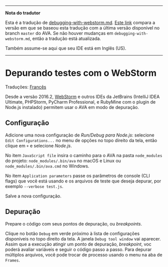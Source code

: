 ___
**Nota do tradutor**

Esta é a tradução de [debugging-with-webstorm.md](https://github.com/avajs/ava/blob/master/docs/recipes/debugging-with-webstorm.md). [Este link](https://github.com/avajs/ava/compare/e02bd644c2c49d3a0eb16f4a202802aaf9308335...master) compara a versão em que se baseou esta tradução com a última versão disponível no branch `master` do AVA. Se não houver mudanças em `debugging-with-webstorm.md`, então a tradução está atualizada.

Também assume-se aqui que seu IDE está em Inglês (US).
___

# Depurando testes com o WebStorm

Traduções: [Francês](https://github.com/avajs/ava-docs/blob/master/fr_FR/docs/recipes/debugging-with-webstorm.md)

Desde a versão 2016.2, [WebStorm](https://www.jetbrains.com/webstorm/) e outros IDEs  da JetBrains (IntelliJ IDEA Ultimate, PHPStorm, PyCharm Professional, e RubyMine com o plugin de Node.js instalado) permitem usar o AVA em modo de depuração.


## Configuração

Adicione uma nova configuração de *Run/Debug para Node.js*: selecione `Edit Configurations...` no menu de opções no topo direito da tela, então clique em `+` e selecione *Node.js*.

No item `JavaScript file` insira o caminho para o AVA na pasta `node_modules` do projeto: `node_modules/.bin/ava` no macOS e Linux ou `node_modules/.bin/ava.cmd` no Windows.

No item `Application parameters` passe os parâmetros de console (CLI flags) que você está usando e os arquivos de teste que deseja depurar, por exemplo `--verbose test.js`.

Salve a nova configuração.


## Depuração

Prepare o código com seus pontos de depuração, ou *breakpoints*.

Clique no botão `Debug` em verde próximo à lista de configurações disponíveis no topo direito da tela. A janela `Debug tool window` vai aparecer. Assim que a execução atingir um ponto de depuração, *breakpoint*, voc poderá avaliar variáveis e seguir o código passo a passo. Para depurar múltiplos arquivos, você pode trocar de processo usando o menu na aba de `Frames`.
